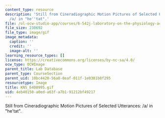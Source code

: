 ```yaml
---
content_type: resource
description: 'Still from Cineradiographic Motion Pictures of Selected Utterances:
  /a/ in "he''tat".'
file: /ol-ocw-studio-app/courses/6-542j-laboratory-on-the-physiology-acoustics-and-perception-of-speech-fall-2005/4eb40150a0eda63fa7b191212bf49217_KNS_6400995.gif
file_size: 230692
file_type: image/gif
image_metadata:
  caption: ''
  credit: ''
  image-alt: ''
learning_resource_types: []
license: https://creativecommons.org/licenses/by-nc-sa/4.0/
ocw_type: OCWImage
parent_title: Lab Database
parent_type: CourseSection
parent_uid: 10bc4420-56a8-8eaf-011f-1e0381b8f295
resourcetype: Image
title: KNS_6400995.gif
uid: 4eb40150-a0ed-a63f-a7b1-91212bf49217
---
```

Still from Cineradiographic Motion Pictures of Selected Utterances: /a/ in "he'tat".